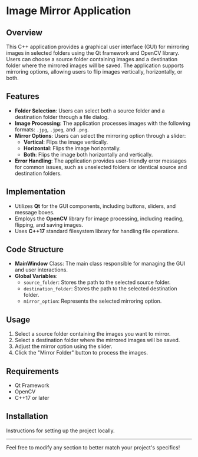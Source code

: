 # Image Mirror Application

## Overview

This C++ application provides a graphical user interface (GUI) for mirroring images in selected folders using the Qt framework and OpenCV library. Users can choose a source folder containing images and a destination folder where the mirrored images will be saved. The application supports mirroring options, allowing users to flip images vertically, horizontally, or both.

## Features

- **Folder Selection**: Users can select both a source folder and a destination folder through a file dialog.
- **Image Processing**: The application processes images with the following formats: `.jpg`, `.jpeg`, and `.png`.
- **Mirror Options**: Users can select the mirroring option through a slider:
  - **Vertical**: Flips the image vertically.
  - **Horizontal**: Flips the image horizontally.
  - **Both**: Flips the image both horizontally and vertically.
- **Error Handling**: The application provides user-friendly error messages for common issues, such as unselected folders or identical source and destination folders.

## Implementation

- Utilizes **Qt** for the GUI components, including buttons, sliders, and message boxes.
- Employs the **OpenCV** library for image processing, including reading, flipping, and saving images.
- Uses **C++17** standard filesystem library for handling file operations.

## Code Structure

- **MainWindow** Class: The main class responsible for managing the GUI and user interactions.
- **Global Variables**: 
  - `source_folder`: Stores the path to the selected source folder.
  - `destination_folder`: Stores the path to the selected destination folder.
  - `mirror_option`: Represents the selected mirroring option.

## Usage

1. Select a source folder containing the images you want to mirror.
2. Select a destination folder where the mirrored images will be saved.
3. Adjust the mirror option using the slider.
4. Click the "Mirror Folder" button to process the images.

## Requirements

- Qt Framework
- OpenCV
- C++17 or later

## Installation

Instructions for setting up the project locally.

---

Feel free to modify any section to better match your project's specifics!
